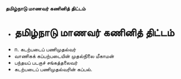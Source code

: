 **தமிழ்நாடு மாணவர் கணினித் திட்டம்**
- # தமிழ்நாடு மாணவர் கணினித் திட்டம்
- n. கடற்படைப் பணிமுதல்வர்
- வாணிகக் கப்பற்படையின் முதல்நிலை மீகாமன்
- பந்தயப் படகுச் சங்கத்தலைவர்
- கடற்படைப் பணிமுதல்வரின் கப்பல்.

